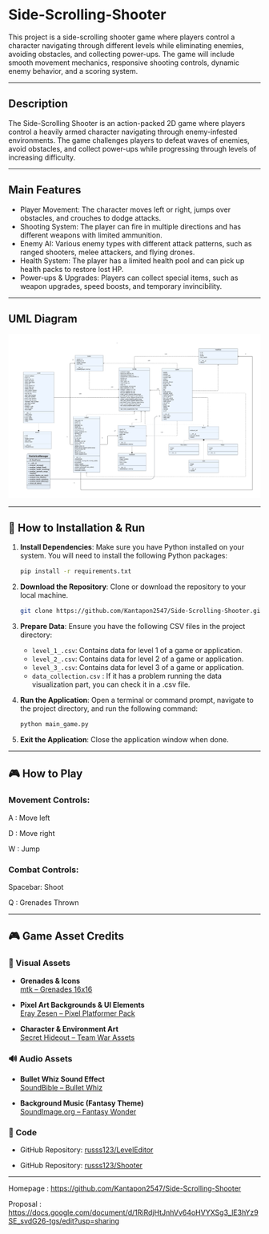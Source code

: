 # Side-Scrolling-Shooter

This project is a side-scrolling shooter game where players control a character navigating through different levels while eliminating enemies, avoiding obstacles, and collecting power-ups. The game will include smooth movement mechanics, responsive shooting controls, dynamic enemy behavior, and a scoring system.

---

## Description

The Side-Scrolling Shooter is an action-packed 2D game where players control a heavily armed character navigating through enemy-infested environments. The game challenges players to defeat waves of enemies, avoid obstacles, and collect power-ups while progressing through levels of increasing difficulty.

---

## Main Features

- Player Movement: The character moves left or right, jumps over obstacles, and crouches to dodge attacks.
- Shooting System: The player can fire in multiple directions and has different weapons with limited ammunition.
- Enemy AI: Various enemy types with different attack patterns, such as ranged shooters, melee attackers, and flying drones.
- Health System: The player has a limited health pool and can pick up health packs to restore lost HP.
- Power-ups & Upgrades: Players can collect special items, such as weapon upgrades, speed boosts, and temporary invincibility.

---

## UML Diagram

![](img/UML_class.png)

---

## 🧪 How to Installation & Run

1. **Install Dependencies**: Make sure you have Python installed on your system. You will need to install the following Python packages:
    ```bash
    pip install -r requirements.txt
    ```

2. **Download the Repository**: Clone or download the repository to your local machine.
    ```bash
    git clone https://github.com/Kantapon2547/Side-Scrolling-Shooter.git
    ```

3. **Prepare Data**: Ensure you have the following CSV files in the project directory:
   - `level_1_.csv`: Contains data for level 1 of a game or application.
   - `level_2_.csv`: Contains data for level 2 of a game or application.
   - `level_3_.csv`: Contains data for level 3 of a game or application.
   - `data_collection.csv` : If it has a problem running the data visualization part, you can check it in a .csv file. 

4. **Run the Application**: Open a terminal or command prompt, navigate to the project directory, and run the following command:
    ```bash
    python main_game.py 
    ```

5. **Exit the Application**: Close the application window when done.

---

## 🎮 How to Play
### Movement Controls:

A : Move left

D : Move right

W : Jump

### Combat Controls:

Spacebar: Shoot

Q : Grenades Thrown

---

## 🎮 Game Asset Credits

### 🎨 Visual Assets

- **Grenades & Icons**  
  [mtk – Grenades 16x16](https://mtk.itch.io/grenades-16x16)

- **Pixel Art Backgrounds & UI Elements**  
  [Eray Zesen – Pixel Platformer Pack](https://erayzesen.itch.io/pixel-platf...)

- **Character & Environment Art**  
  [Secret Hideout – Team War Assets](https://secrethideout.itch.io/team-wa...)

### 🔊 Audio Assets

- **Bullet Whiz Sound Effect**  
  [SoundBible – Bullet Whiz](https://soundbible.com/1875-Bullet-Whiz.html)

- **Background Music (Fantasy Theme)**  
  [SoundImage.org – Fantasy Wonder](https://soundimage.org/fantasywonder/)

### 🧱 Code

- GitHub Repository: [russs123/LevelEditor](https://github.com/russs123/LevelEditor)

- GitHub Repository: [russs123/Shooter](https://github.com/russs123/Shooter)

---

Homepage : https://github.com/Kantapon2547/Side-Scrolling-Shooter

Proposal : https://docs.google.com/document/d/1RiRdjHtJnhVv64oHVYXSg3_lE3hYz9SE_svdG26-tgs/edit?usp=sharing